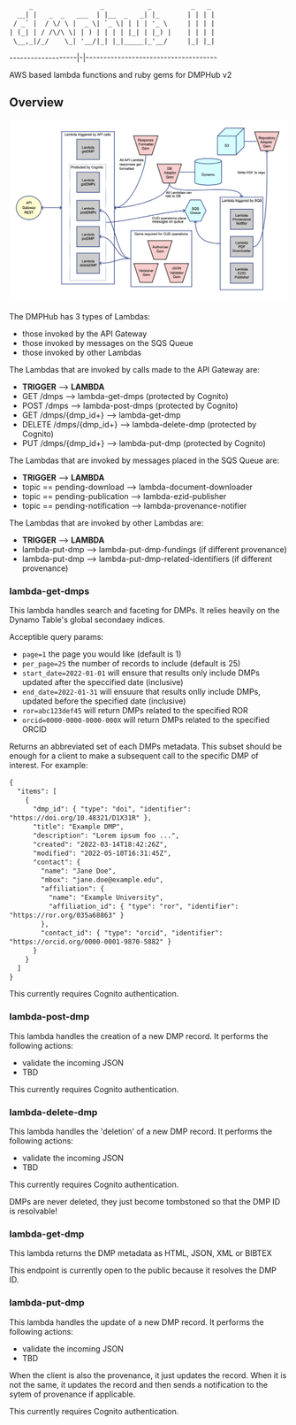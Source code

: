          _                 _           _          _   _
      __| |   _  _   ___  | |__  _   _| |_       | | | |
     / _` |  / \/ \ |  _ \| `_ \| | | | '_ \     | | | |
    | (_| | / /\/\ \| | ) | | | | |_| | |_) |    | | | |
     \__,_|/_/    \_| '__/|_| |_|_____|_'__/     |_| |_|
 -------------------|-|-------------------------------------

AWS based lambda functions and ruby gems for DMPHub v2

## Overview

<img src="application-architecture.png?raw=true">

The DMPHub has 3 types of Lambdas:
- those invoked by the API Gateway
- those invoked by messages on the SQS Queue
- those invoked by other Lambdas

The Lambdas that are invoked by calls made to the API Gateway are:
- **TRIGGER**   --> **LAMBDA**
- GET /dmps   --> lambda-get-dmps (protected by Cognito)
- POST /dmps   --> lambda-post-dmps (protected by Cognito)
- GET /dmps/{dmp_id+}   --> lambda-get-dmp
- DELETE /dmps/{dmp_id+}   --> lambda-delete-dmp (protected by Cognito)
- PUT /dmps/{dmp_id+}   --> lambda-put-dmp (protected by Cognito)

The Lambdas that are invoked by messages placed in the SQS Queue are:
- **TRIGGER**   --> **LAMBDA**
- topic == pending-download   --> lambda-document-downloader
- topic == pending-publication   --> lambda-ezid-publisher
- topic == pending-notification   --> lambda-provenance-notifier

The Lambdas that are invoked by other Lambdas are:
- **TRIGGER**   --> **LAMBDA**
- lambda-put-dmp   --> lambda-put-dmp-fundings (if different provenance)
- lambda-put-dmp   --> lambda-put-dmp-related-identifiers (if different provenance)


### lambda-get-dmps

This lambda handles search and faceting for DMPs. It relies heavily on the Dynamo Table's global secondaey indices.

Acceptible query params:
- `page=1` the page you would like (default is 1)
- `per_page=25` the number of records to include (default is 25)
- `start_date=2022-01-01` will ensure that results only include DMPs updated after the speccified date (inclusive)
- `end_date=2022-01-31` will ensuure that results onlly include DMPs, updated before the specified date (inclusive)
- `ror=abc123def45` will return DMPs related to the specified ROR
- `orcid=0000-0000-0000-000X` will return DMPs related to the specified ORCID

Returns an abbreviated set of each DMPs metadata. This subset should be enough for a client to make a subsequent call to the specific DMP of interest. For example:
```
{
  "items": [
    {
      "dmp_id": { "type": "doi", "identifier": "https://doi.org/10.48321/D1X31R" },
      "title": "Example DMP",
      "description": "Lorem ipsum foo ...",
      "created": "2022-03-14T18:42:26Z",
      "modified": "2022-05-10T16:31:45Z",
      "contact": {
        "name": "Jane Doe",
        "mbox": "jane.doe@example.edu",
        "affiliation": {
          "name": "Example University",
          "affiliation_id": { "type": "ror", "identifier": "https://ror.org/035a68863" }
        },
        "contact_id": { "type": "orcid", "identifier": "https://orcid.org/0000-0001-9870-5882" }
      }
    }
  ]
}
```

This currently requires Cognito authentication.

### lambda-post-dmp

This lambda handles the creation of a new DMP record. It performs the following actions:
- validate the incoming JSON
- TBD

This currently requires Cognito authentication.

### lambda-delete-dmp

This lambda handles the 'deletion' of a new DMP record. It performs the following actions:
- validate the incoming JSON
- TBD

This currently requires Cognito authentication.

DMPs are never deleted, they just become tombstoned so that the DMP ID is resolvable!

### lambda-get-dmp

This lambda returns the DMP metadata as HTML, JSON, XML or BIBTEX

This endpoint is currently open to the public because it resolves the DMP ID.

### lambda-put-dmp

This lambda handles the update of a new DMP record. It performs the following actions:
- validate the incoming JSON
- TBD

When the client is also the provenance, it just updates the record. When it is not the same, it updates the record and then sends a notification to the sytem of provenance if applicable.

This currently requires Cognito authentication.
